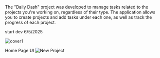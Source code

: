 The "Daily Dash" project was developed to manage tasks related to the projects you're working on, regardless of their type. The application allows you to create projects and add tasks under each one, as well as track the progress of each project.

start dev 6/5/2025

![cover1](https://github.com/user-attachments/assets/7df3485d-a46b-40a3-a0bf-1ceda63ebba9)


Home Page UI
![New Project](https://github.com/user-attachments/assets/88dbc2ed-bb67-40c3-8fc8-7c022164f1b3)
